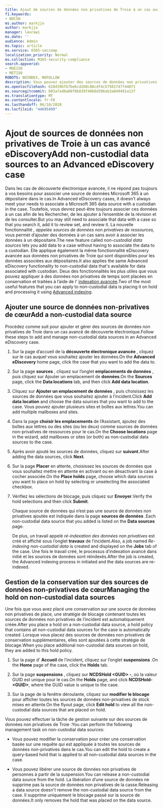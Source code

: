 ```yaml
---
title: Ajout de sources de données non privatives de Troie à un cas avancé eDiscovery
f1.keywords:
- NOCSH
ms.author: markjjo
author: markjjo
manager: laurawi
ms.date: ''
audience: Admin
ms.topic: article
ms.service: O365-seccomp
localization_priority: Normal
ms.collection: M365-security-compliance
search.appverid:
- MOE150
- MET150
ROBOTS: NOINDEX, NOFOLLOW
description: Vous pouvez ajouter des sources de données non privatives de Troie à un cas avancé eDiscovery et mettre en attente la source de données. Les sources de données non privatives de cœur sont réindexées, de sorte que tout contenu considéré comme partiellement indexé est retraité afin de pouvoir faire l’objet d’une recherche complète et rapide.
ms.openlocfilehash: 618d39bfb7be6cd260c88cdf4c57501747f440f1
ms.sourcegitcommit: b03a7ad0a80f8b839f40b8d396ab3a049491a12f
ms.translationtype: MT
ms.contentlocale: fr-FR
ms.lasthandoff: 06/10/2020
ms.locfileid: "44695499"
---
```

# <a name="add-non-custodial-data-sources-to-an-advanced-ediscovery-case"></a><span data-ttu-id="1997a-104">Ajout de sources de données non privatives de Troie à un cas avancé eDiscovery</span><span class="sxs-lookup"><span data-stu-id="1997a-104">Add non-custodial data sources to an Advanced eDiscovery case</span></span>

<span data-ttu-id="1997a-105">Dans les cas de découverte électronique avancée, il ne répond pas toujours à vos besoins pour associer une source de données Microsoft 365 à un dépositaire dans le cas.</span><span class="sxs-lookup"><span data-stu-id="1997a-105">In Advanced eDiscovery cases, it doesn't always meet your needs to associate a Microsoft 365 data source with a custodian in the case.</span></span> <span data-ttu-id="1997a-106">Toutefois, vous devrez peut-être toujours associer ces données à un cas afin de les Rechercher, de les ajouter à l’ensemble de la révision et de les consulter.</span><span class="sxs-lookup"><span data-stu-id="1997a-106">But you may still need to associate that data with a case so that you search it, add it to review set, and review it.</span></span> <span data-ttu-id="1997a-107">La nouvelle fonctionnalité *, appelée sources de données non privatives de ressources,* vous permet d’ajouter des données à un cas sans avoir à associer les données à un dépositaire.</span><span class="sxs-lookup"><span data-stu-id="1997a-107">The new feature called *non-custodial data sources* lets you add data to a case without having to associate the data to a custodian.</span></span> <span data-ttu-id="1997a-108">Elle applique également la même fonctionnalité eDiscovery avancée aux données non privatives de Troie qui sont disponibles pour les données associées aux dépositaires.</span><span class="sxs-lookup"><span data-stu-id="1997a-108">It also applies the same Advanced eDiscovery functionality to non-custodial data that's available for data associated with custodian.</span></span> <span data-ttu-id="1997a-109">Deux des fonctionnalités les plus utiles que vous pouvez appliquer à des données non privatives de temps sont placées en conservation et traitées à l’aide de l' [indexation avancée](indexing-custodian-data.md).</span><span class="sxs-lookup"><span data-stu-id="1997a-109">Two of the most useful features that you can apply to non-custodial data is placing it on hold and processing it using [Advanced indexing](indexing-custodian-data.md).</span></span>

## <a name="add-a-non-custodial-data-source"></a><span data-ttu-id="1997a-110">Ajouter une source de données non-privatives de cœur</span><span class="sxs-lookup"><span data-stu-id="1997a-110">Add a non-custodial data source</span></span>

<span data-ttu-id="1997a-111">Procédez comme suit pour ajouter et gérer des sources de données non privatives de Troie dans un cas avancé de découverte électronique.</span><span class="sxs-lookup"><span data-stu-id="1997a-111">Follow these steps to add and manage non-custodial data sources in an Advanced eDiscovery case.</span></span>

1. <span data-ttu-id="1997a-112">Sur la page d’accueil de la **découverte électronique avancée** , cliquez sur le cas auquel vous souhaitez ajouter les données.</span><span class="sxs-lookup"><span data-stu-id="1997a-112">On the **Advanced eDiscovery** home page, click the case that you want to add the data to.</span></span>

2. <span data-ttu-id="1997a-113">Sur la page **sources** , cliquez sur l’onglet **emplacements de données** , puis cliquez sur Ajouter un emplacement de **données**.</span><span class="sxs-lookup"><span data-stu-id="1997a-113">On the **Sources** page, click the **Data locations** tab, and then click **Add data location**.</span></span>

3. <span data-ttu-id="1997a-114">Cliquez sur **Ajouter un emplacement de données** , puis choisissez les sources de données que vous souhaitez ajouter à l’incident.</span><span class="sxs-lookup"><span data-stu-id="1997a-114">Click **Add data location** and choose the data sources that you want to add to the case.</span></span> <span data-ttu-id="1997a-115">Vous pouvez ajouter plusieurs sites et boîtes aux lettres.</span><span class="sxs-lookup"><span data-stu-id="1997a-115">You can add multiple mailboxes and sites.</span></span>

4. <span data-ttu-id="1997a-116">Dans la page **choisir les emplacements** de l’Assistant, ajoutez des boîtes aux lettres ou des sites (ou les deux) comme sources de données non-privatives de ressources pour le cas.</span><span class="sxs-lookup"><span data-stu-id="1997a-116">On the **Choose locations** page in the wizard, add mailboxes or sites (or both) as non-custodial data sources to the case.</span></span>

5. <span data-ttu-id="1997a-117">Après avoir ajouté les sources de données, cliquez sur **suivant**.</span><span class="sxs-lookup"><span data-stu-id="1997a-117">After adding the data sources, click **Next**.</span></span>

6. <span data-ttu-id="1997a-118">Sur la page **Placer** en attente, choisissez les sources de données que vous souhaitez mettre en attente en activant ou en désactivant la case à cocher associée.</span><span class="sxs-lookup"><span data-stu-id="1997a-118">On the **Place holds** page, choose which data sources you want to place on hold by selecting or unselecting the associated checkbox.</span></span>

7. <span data-ttu-id="1997a-119">Vérifiez les sélections de blocage, puis cliquez sur **Envoyer**.</span><span class="sxs-lookup"><span data-stu-id="1997a-119">Verify the hold selections and then click **Submit**.</span></span>

   <span data-ttu-id="1997a-120">Chaque source de données qui n’est pas une source de données non privatives ajoutée est indiquée dans la page **sources de données** .</span><span class="sxs-lookup"><span data-stu-id="1997a-120">Each non-custodial data source that you added is listed on the **Data sources** page.</span></span>

   <span data-ttu-id="1997a-121">De plus, un travail appelé *ré-indexation des données non privatives* est créé et affiché sous l’onglet **travaux** de l’incident.</span><span class="sxs-lookup"><span data-stu-id="1997a-121">Also, a job named *Re-indexing non-custodial data* is created and displayed on the **Jobs** tab of the case.</span></span> <span data-ttu-id="1997a-122">Une fois le travail créé, le processus d’indexation avancé dans initié et les sources de données sont réindexés.</span><span class="sxs-lookup"><span data-stu-id="1997a-122">After the job is created, the Advanced indexing process in initiated and the data sources are re-indexed.</span></span>

## <a name="managing-the-hold-on-non-custodial-data-sources"></a><span data-ttu-id="1997a-123">Gestion de la conservation sur des sources de données non-privatives de cœur</span><span class="sxs-lookup"><span data-stu-id="1997a-123">Managing the hold on non-custodial data sources</span></span>

<span data-ttu-id="1997a-124">Une fois que vous avez placé une conservation sur une source de données non privatives de place, une stratégie de blocage contenant toutes les sources de données non privatives de l’incident est automatiquement créée.</span><span class="sxs-lookup"><span data-stu-id="1997a-124">After you place a hold on a non-custodial data source, a hold policy that contains all non-custodial data sources for the case is automatically created.</span></span> <span data-ttu-id="1997a-125">Lorsque vous placez des sources de données non privatives de conservation supplémentaires, elles sont ajoutées à cette stratégie de blocage.</span><span class="sxs-lookup"><span data-stu-id="1997a-125">When you place additional non-custodial data sources on hold, they are added to this hold policy.</span></span>

1. <span data-ttu-id="1997a-126">Sur la page d' **Accueil** de l’incident, cliquez sur l’onglet **suspensions** .</span><span class="sxs-lookup"><span data-stu-id="1997a-126">On the **Home** page of the case, click the **Holds** tab.</span></span>

2. <span data-ttu-id="1997a-127">Sur la page **suspensions** , cliquez sur **NCDSHold \<GUID\> -**, où la valeur GUID est unique pour le cas.</span><span class="sxs-lookup"><span data-stu-id="1997a-127">On the **Holds** page, and click **NCDSHold-\<GUID\>**, where the GUID value is unique to the case.</span></span>

3. <span data-ttu-id="1997a-128">Sur la page de la fenêtre déroulante, cliquez sur **modifier le blocage** pour afficher toutes les sources de données non-privatives de stock mises en attente.</span><span class="sxs-lookup"><span data-stu-id="1997a-128">On the flyout page, click **Edit hold** to view all the non-custodial data sources that are placed on hold.</span></span>

<span data-ttu-id="1997a-129">Vous pouvez effectuer la tâche de gestion suivante sur des sources de données non privatives de Troie :</span><span class="sxs-lookup"><span data-stu-id="1997a-129">You can perform the following management task on non-custodial data sources:</span></span>

- <span data-ttu-id="1997a-130">Vous pouvez modifier la conservation pour créer une conservation basée sur une requête qui est appliquée à toutes les sources de données non-privatives dans le cas.</span><span class="sxs-lookup"><span data-stu-id="1997a-130">You can edit the hold to create a query-based hold that is applied to all non-custodial data sources in the case.</span></span>

- <span data-ttu-id="1997a-131">Vous pouvez libérer une source de données non privatives de personnes à partir de la suspension.</span><span class="sxs-lookup"><span data-stu-id="1997a-131">You can release a non-custodial data source from the hold.</span></span> <span data-ttu-id="1997a-132">La libération d’une source de données ne supprime pas la source de données non privatives de la casse.</span><span class="sxs-lookup"><span data-stu-id="1997a-132">Releasing a data source doesn't remove the non-custodial data source from the case.</span></span> <span data-ttu-id="1997a-133">Il supprime uniquement le blocage passé sur la source de données.</span><span class="sxs-lookup"><span data-stu-id="1997a-133">It only removes the hold that was placed on the data source.</span></span>
